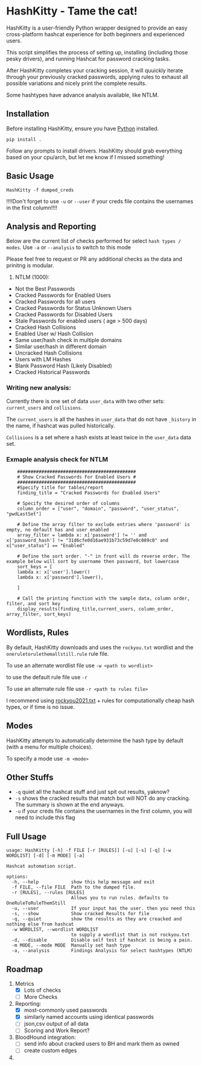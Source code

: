 # HashKitty - Tame the cat!

HashKitty is a user-friendly Python wrapper designed to provide an easy cross-platform hashcat experience for both beginners and experienced users.

This script simplifies the process of setting up, installing (including those pesky drivers), and running Hashcat for password cracking tasks. 

After HashKitty completes your cracking session, it will quuickly iterate through your previously cracked passwords, applying rules to exhaust all possible variations and nicely print the complete results.

Some hashtypes have advance analysis available, like NTLM.

## Installation

Before installing HashKitty, ensure you have [Python](https://www.python.org/downloads/) installed.

```pip install .```

Follow any prompts to install drivers. HashKitty should grab everything based on your cpu/arch, but let me know if I missed something!

## Basic Usage

```HashKitty -f dumped_creds ```

!!!!Don't forget to use `-u` or `--user` if your creds file contains the usernames in the first column!!!!

## Analysis and Reporting

Below are the current list of checks performed for select `hash types / modes`. Use `-a` or `--analysis` to switch to this mode

Please feel free to request or PR any additional checks as the data and prinitng is modular.

1. NTLM (1000):
- Not the Best Passwords
- Cracked Passwords for Enabled Users
- Cracked Passwords for all users
- Cracked Passwords for Status Unknown Users
- Cracked Passwords for Disabled Users
- Stale Passwords for enabled users ( age > 500 days)
- Cracked Hash Collisions
- Enabled User w/ Hash Collision
- Same user/hash check in multiple domains
- Similar user/hash in different domain
- Uncracked Hash Collisions
- Users with LM Hashes
- Blank Password Hash (Likely Disabled)
- Cracked Historical Passwords

### Writing new analysis:

Currently there is one set of data `user_data` with two other sets: `current_users` and `collisions`. 

The `current_users` is all the hashes in `user_data` that do not have `_history` in the name, if hashcat was pulled historically. 

`Collisions` is a set where a hash exists at least twice in the `user_data` data set.

### Exmaple analysis check for NTLM
```
    ############################################
    # Show Cracked Passwords For Enabled Users #
    ############################################
    #Specify title for tables/report            
    finding_title = "Cracked Passwords for Enabled Users"
    
    # Specify the desired order of columns
    column_order = ["user", "domain", "password", "user_status", "pwdLastSet"]

    # Define the array filter to exclude entries where 'password' is empty, no default has and user enabled
    array_filter = lambda x: x['password'] != '' and x['password_hash'] != "31d6cfe0d16ae931b73c59d7e0c089c0" and x["user_status"] == "Enabled"

    # Define the sort order. "-" in front will do reverse order. The example below will sort by username then password, but lowercase
    sort_keys = [
	lambda x: x['user'].lower()
	lambda x: x['password'].lower(),

    ]

    # Call the printing function with the sample data, column order, filter, and sort key
    display_results(finding_title,current_users, column_order, array_filter, sort_keys)         
```



## Wordlists, Rules

By default, HashKitty downloads and uses the `rockyou.txt` wordlist and the `oneruletorulethemallstill.rule` rule file.

To use an alternate wordlist file use `-w <path to wordlist>`

to use the default rule file use `-r`

To use an alternate rule file use `-r <path to rules file>`

I recommend using [rockyou2021.txt](https://github.com/ohmybahgosh/RockYou2021.txt) + rules for computationally cheap hash types, or if time is no issue.

## Modes

HashKitty attempts to automatically determine the hash type by default (with a menu for multiple choices).

To specify a mode use `-m <mode>`

## Other Stuffs

- `-q` quiet all the hashcat stuff and just spit out results, yaknow?
- `-s` shows the cracked results that match but will NOT do any cracking. The summary is shown at the end anyways.
- `-u` if your creds file contains the usernames in the first column, you will need to include this flag


## Full Usage
```
usage: HashKitty [-h] -f FILE [-r [RULES]] [-u] [-s] [-q] [-w WORDLIST] [-d] [-m MODE] [-a]

Hashcat automation script.

options:
  -h, --help            show this help message and exit
  -f FILE, --file FILE  Path to the dumped file.
  -r [RULES], --rules [RULES]
                        Allows you to run rules. defaults to OneRuleToRuleThemStill
  -u, --user            If your input has the user. then you need this
  -s, --show            Show cracked Results for file
  -q, --quiet           show the results as they are creacked and nothing else from hashcat
  -w WORDLIST, --wordlist WORDLIST
                        to supply a wordlist that is not rockyou.txt
  -d, --disable         Disable self test if hashcat is being a pain.
  -m MODE, --mode MODE  Manually set hash type
  -a, --analysis        Findings Analysis for select hashtypes (NTLM)
```  

## Roadmap
1.  Metrics 
	- [x]  Lots of checks
	- [ ]  More Checks
2. Reporting: 
    - [x]  most-commonly used passwords
    - [x]  similarly named accounts using identical passwords
    - [ ]  json,csv output of all data
    - [ ]  Scoring and Work Report?
3. BloodHound integration:
    - [ ]  send info about cracked users to BH and mark them as owned
    - [ ]  create custom edges
4. 
